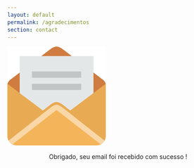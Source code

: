 ```yaml
---
layout: default
permalink: /agradecimentos
section: contact
---
```


![Netlify CMS Screenshot]( /assets/img/uploads/send2.png) 


<p align="center"> Obrigado, seu email foi recebido com sucesso ! </p>

